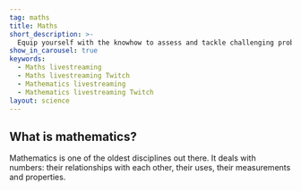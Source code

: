 ```yaml
---
tag: maths
title: Maths
short_description: >-
  Equip yourself with the knowhow to assess and tackle challenging problems.
show_in_carousel: true
keywords:
  - Maths livestreaming
  - Maths livestreaming Twitch
  - Mathematics livestreaming
  - Mathematics livestreaming Twitch
layout: science
---
```

## What is mathematics?

Mathematics is one of the oldest disciplines out there. It deals with numbers: their relationships with each other, their uses, their measurements and properties.
